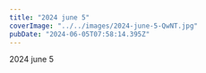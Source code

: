 ```yaml
---
title: "2024 june 5"
coverImage: "../../images/2024-june-5-QwNT.jpg"
pubDate: "2024-06-05T07:58:14.395Z"
---
```


2024 june 5

